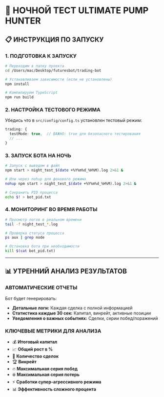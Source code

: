 # 🌙 НОЧНОЙ ТЕСТ ULTIMATE PUMP HUNTER

## 📋 ИНСТРУКЦИЯ ПО ЗАПУСКУ

### 1. ПОДГОТОВКА К ЗАПУСКУ

```bash
# Переходим в папку проекта
cd /Users/mac/Desktop/futuresbot/trading-bot

# Устанавливаем зависимости (если не установлены)
npm install

# Компилируем TypeScript
npm run build
```

### 2. НАСТРОЙКА ТЕСТОВОГО РЕЖИМА

Убедись что в `src/config/config.ts` установлен тестовый режим:
```typescript
trading: {
  testMode: true,  // ВАЖНО: true для безопасного тестирования
  // ...
}
```

### 3. ЗАПУСК БОТА НА НОЧЬ

```bash
# Запуск с выводом в файл
npm start > night_test_$(date +%Y%m%d_%H%M).log 2>&1 &

# Или через nohup для фонового режима
nohup npm start > night_test_$(date +%Y%m%d_%H%M).log 2>&1 &

# Сохранить PID процесса
echo $! > bot_pid.txt
```

### 4. МОНИТОРИНГ ВО ВРЕМЯ РАБОТЫ

```bash
# Просмотр логов в реальном времени
tail -f night_test_*.log

# Проверка статуса процесса
ps aux | grep node

# Остановка бота при необходимости
kill $(cat bot_pid.txt)
```

---

## 📊 УТРЕННИЙ АНАЛИЗ РЕЗУЛЬТАТОВ

### АВТОМАТИЧЕСКИЕ ОТЧЕТЫ

Бот будет генерировать:
- **Детальные логи:** Каждая сделка с полной информацией
- **Статистика каждые 30 сек:** Капитал, винрейт, активные позиции
- **Уведомления о важных событиях:** Сделки, серии побед/поражений

### КЛЮЧЕВЫЕ МЕТРИКИ ДЛЯ АНАЛИЗА

- 💰 **Итоговый капитал**
- 📈 **Общий рост в %**
- 🎯 **Количество сделок**
- 🏆 **Винрейт**
- 🔥 **Максимальная серия побед**
- ❄️ **Максимальная серия потерь**
- ⚡ **Сработки супер-агрессивного режима**
- 📊 **Эффективность сложного процента**
